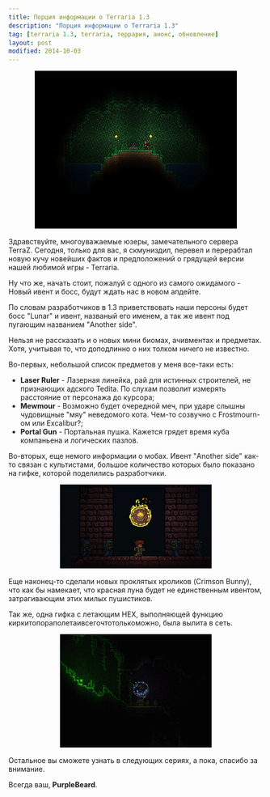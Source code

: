 ```yaml
---
title: Порция информации о Terraria 1.3
description: "Порция информации о Terraria 1.3"
tag: [terraria 1.3, terraria, террария, анонс, обновление]
layout: post
modified: 2014-10-03
---
```


<div align="center"><figure>
	<a href="/images/posts/1.3-obnovlenie/worldgen-changes-&-minibiomes.jpg"><img src="/images/posts/1.3-obnovlenie/worldgen-changes-&-minibiomes_400x312.jpg" alt=""></a>
</figure></div>

Здравствуйте, многоуважаемые юзеры, замечательного сервера TerraZ. Сегодня, только для вас, я скмуниздил, перевел и перерабтал новую кучу новейших фактов и предположений о грядущей версии нашей любимой игры - Terraria.

Ну что же, начать стоит, пожалуй с одного из самого ожидамого - Новый ивент и босс, будут ждать нас в новом апдейте.

По словам разработчиков в 1.3 приветствовать наши персоны будет босс "Lunar" и ивент, названый его именем, а так же ивент под пугающим названием "Another side".


Нельзя не рассказать и о новых мини биомах, ачивментах и предметах. Хотя, учитывая то, что доподлинно о них толком ничего не известно.
<!-- more -->

Во-первых, небольшой список предметов у меня все-таки есть:

* **Laser Ruler** - Лазерная линейка, рай для истинных строителей, не признающих адского Tedita. По слухам позволит измерять расстояние от персонажа до курсора;
* **Mewmour** - Возможно будет очередной меч, при ударе слышны чудовищные "мяу" неведомого кота. Чем-то созвучно с Frostmourn-ом или Excalibur?;
* **Portal Gun** - Портальная пушка. Кажется грядет время куба компаньена и логических пазлов.


Во-вторых, еще немого информации о мобах. Ивент "Another side" как-то связан с культистами, большое количество которых было показано на гифке, которой поделились разработчики.

<div align="center"><figure>
	<a href="/images/posts/1.3-obnovlenie/Cultist.gif"><img src="/images/posts/1.3-obnovlenie/Cultist-300x166.gif" alt=""></a>
</figure></div>


Еще наконец-то сделали новых проклятых кроликов (Crimson Bunny), что как бы намекает, что красная луна будет не единственным ивентом, затрагивающим этих милых пушистиков.

Так же, одна гифка с летающим НЕХ, выполняющей функцию киркитопораполетаивсегочтотолькоможно, была вылита в сеть. 

<div align="center"><figure>
	<a href="/images/posts/1.3-obnovlenie/ColorlessMarriedHarrierhawk.gif"><img src="/images/posts/1.3-obnovlenie/ColorlessMarriedHarrierhawk-300x224.gif" alt=""></a>
</figure></div>

  
Остальное вы сможете узнать в следующих сериях, а пока, спасибо за внимание.

Всегда ваш, **PurpleBeard**.
